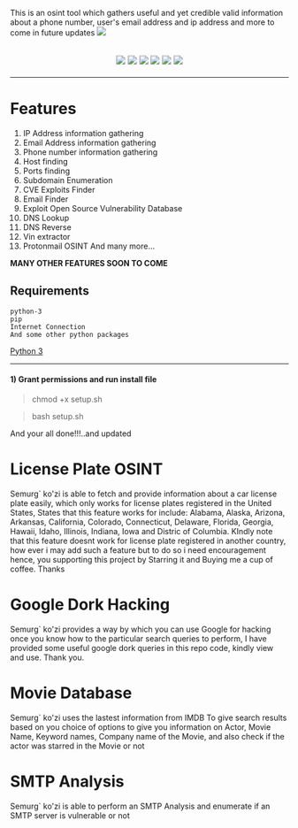 This is an osint tool which gathers useful and yet credible valid information about a phone number, user's email address and ip address and more to come in future updates 
<img src="https://miro.medium.com/v2/resize:fit:616/1*XfxdwFib_ROiMePrbNuKyg.jpeg" float="center">
<center>
<h2><img src="https://img.shields.io/badge/Author-AnonyminHack5-blueviolet"/>
  <img src="https://img.shields.io/badge/Followers%20-%201.9k%20-%20red"/>
  <img src="https://img.shields.io/badge/Tool-X--osint-red"/>
  <img src="https://img.shields.io/badge/Made%20with-Python%20and%20bash-yellowgreen"/>
  <img src="https://img.shields.io/badge/Maintained-YES-green"/> <img src="https://img.shields.io/badge/Version-2.1-9cf"/>
  </center>
  </h2>
  <hr>

  # Features
  1) IP Address information gathering
  2) Email Address information gathering 
  3) Phone number information gathering 
  4) Host finding
  5) Ports finding
  6) Subdomain Enumeration
  7) CVE Exploits Finder
  8) Email Finder
  9) Exploit Open Source Vulnerability Database 
  10) DNS Lookup
  11) DNS Reverse
  12) Vin extractor
  13) Protonmail OSINT
  And many more...

  <b>MANY OTHER FEATURES SOON TO COME </b>

## Requirements 
```
python-3
pip
Internet Connection
And some other python packages
``` 
[Python 3](https://www.python.org/downloads/)

<hr>

#### 1) Grant permissions and run install file
> chmod +x setup.sh

> bash setup.sh

And your all done!!!..and updated 



# License Plate OSINT
Semurg` ko'zi is able to fetch and provide information about a car license plate easily, which only works for license plates registered in the United States, States that this feature works for include: Alabama, Alaska, Arizona, Arkansas, California, Colorado, Connecticut, Delaware, Florida, Georgia, Hawaii, Idaho, Illinois, Indiana, Iowa and Distric of Columbia. KIndly note that this feature doesnt work for license plate registered in another country, how ever i may add such a feature but to do so i need encouragement hence, you supporting this project by Starring it and Buying me a cup of coffee. Thanks

# Google Dork Hacking
Semurg` ko'zi provides a way by which you can use Google for hacking once you know how to the particular search queries to perform, I have provided some useful google dork queries in this repo code, kindly view and use. Thank you.

# Movie Database
Semurg` ko'zi uses the lastest information from IMDB To give search results based on you choice of options to give you information on Actor, Movie Name, Keyword names, Company name of the Movie, and also check if the actor was starred in the Movie or not

# SMTP Analysis
Semurg` ko'zi is able to perform an SMTP Analysis and enumerate if an SMTP server is vulnerable or not




  
